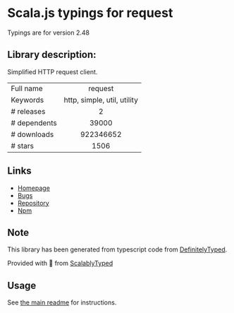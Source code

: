 
# Scala.js typings for request

Typings are for version 2.48

## Library description:
Simplified HTTP request client.

|                    |                 |
| ------------------ | :-------------: |
| Full name          | request |
| Keywords           | http, simple, util, utility |
| # releases         | 2 |
| # dependents       | 39000 |
| # downloads        | 922346652 |
| # stars            | 1506 |

## Links
- [Homepage](https://github.com/request/request#readme)
- [Bugs](http://github.com/request/request/issues)
- [Repository](https://github.com/request/request)
- [Npm](https://www.npmjs.com/package/request)
    


## Note
This library has been generated from typescript code from [DefinitelyTyped](https://definitelytyped.org).

Provided with :purple_heart: from [ScalablyTyped](https://github.com/oyvindberg/ScalablyTyped)

## Usage
See [the main readme](../../readme.md) for instructions.


